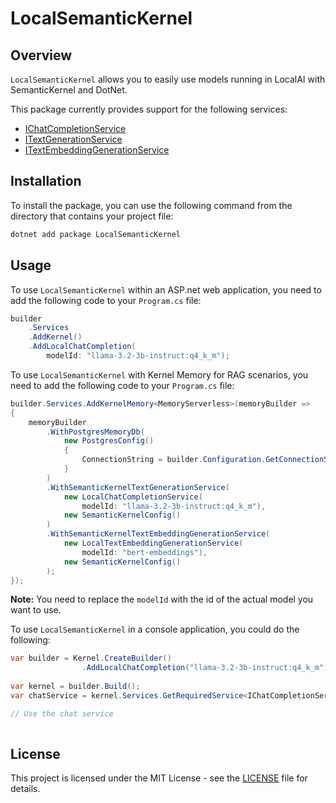 # LocalSemanticKernel

## Overview
`LocalSemanticKernel` allows you to easily use models running in LocalAI with SemanticKernel and DotNet.

This package currently provides support for the following services:
* [IChatCompletionService](https://learn.microsoft.com/en-us/dotnet/api/microsoft.semantickernel.chatcompletion.ichatcompletionservice?view=semantic-kernel-dotnet)
* [ITextGenerationService](https://learn.microsoft.com/en-us/dotnet/api/microsoft.semantickernel.textgeneration.itextgenerationservice?view=semantic-kernel-dotnet)
* [ITextEmbeddingGenerationService](https://learn.microsoft.com/en-us/dotnet/api/microsoft.semantickernel.embeddings.itextembeddinggenerationservice?view=semantic-kernel-dotnet)

## Installation

To install the package, you can use the following command from the directory that contains your project file:

```bash
dotnet add package LocalSemanticKernel
```

## Usage

To use `LocalSemanticKernel` within an ASP.net web application, you need to add the following code to your `Program.cs` file:

```csharp
builder
    .Services
    .AddKernel()
    .AddLocalChatCompletion(
        modelId: "llama-3.2-3b-instruct:q4_k_m");
```

To use `LocalSemanticKernel` with Kernel Memory for RAG scenarios, you need to add the following code to your `Program.cs` file:

```csharp
builder.Services.AddKernelMemory<MemoryServerless>(memoryBuilder =>
{
    memoryBuilder
        .WithPostgresMemoryDb(
            new PostgresConfig()
            {
                ConnectionString = builder.Configuration.GetConnectionString("rag-db")!
            }
        )
        .WithSemanticKernelTextGenerationService(
            new LocalChatCompletionService(
                modelId: "llama-3.2-3b-instruct:q4_k_m"),
            new SemanticKernelConfig()
        )
        .WithSemanticKernelTextEmbeddingGenerationService(
            new LocalTextEmbeddingGenerationService(
                modelId: "bert-embeddings"),
            new SemanticKernelConfig()
        );
});
```

**Note:** You need to replace the `modelId` with the id of the actual model you want to use.

To use `LocalSemanticKernel` in a console application, you could do the following:

```csharp
var builder = Kernel.CreateBuilder()
                .AddLocalChatCompletion("llama-3.2-3b-instruct:q4_k_m");
            
var kernel = builder.Build();
var chatService = kernel.Services.GetRequiredService<IChatCompletionService>();

// Use the chat service
            
```

## License
    
This project is licensed under the MIT License - see the [LICENSE](LICENSE) file for details.
